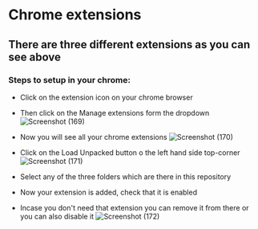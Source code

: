 # Chrome extensions
## There are three different extensions as you can see above

### Steps to setup in your chrome:

- Click on the extension icon on your chrome browser
- Then click on the Manage extensions form the dropdown
  ![Screenshot (169)](https://user-images.githubusercontent.com/56539752/92704454-96327f80-f370-11ea-9b72-b39374421175.png)

- Now you will see all your chrome extensions
  ![Screenshot (170)](https://user-images.githubusercontent.com/56539752/92704740-c712b480-f370-11ea-9758-3463302e75c6.png)
  
- Click on the Load Unpacked button o the left hand side top-corner
  ![Screenshot (171)](https://user-images.githubusercontent.com/56539752/92704833-d98cee00-f370-11ea-85e8-ca9f8f34eb38.png)
  
- Select any of the three folders which are there in this repository
- Now your extension is added, check that it is enabled
- Incase you don't need that extension you can remove it from there or you can also disable it
  ![Screenshot (172)](https://user-images.githubusercontent.com/56539752/92704961-f45f6280-f370-11ea-98fb-3133e4da3714.png)
